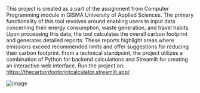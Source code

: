 This project is created as a part of the assignment from Computer Programming module in GISMA University of Applied Sciences. The primary functionality of this tool revolves around enabling users to input data concerning their energy consumption, waste generation, and travel habits. Upon processing this data, the tool calculates the overall carbon footprint and generates detailed reports. These reports highlight areas where emissions exceed recommended limits and offer suggestions for reducing their carbon footprint. From a technical standpoint, the project utilizes a combination of Python for backend calculations and Streamlit for creating an interactive web interface.
Run the project on:
https://thecarbonfootprintcalculator.streamlit.app/

![image](https://github.com/WIUT-00006401/Carbon_Foorprint/assets/44471488/50ab2452-665d-41c3-b3df-91568efd8bd8)
